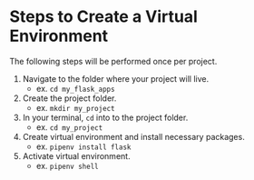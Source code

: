 # Steps to Create a Virtual Environment

The following steps will be performed once per project.

1. Navigate to the folder where your project will live.
   - ex. `cd my_flask_apps`
2. Create the project folder.
   - ex. `mkdir my_project`
3. In your terminal, `cd` into to the project folder.
   - ex. `cd my_project`
4. Create virtual environment and install necessary packages.
   - ex. `pipenv install flask`
5. Activate virtual environment.
   - ex. `pipenv shell`